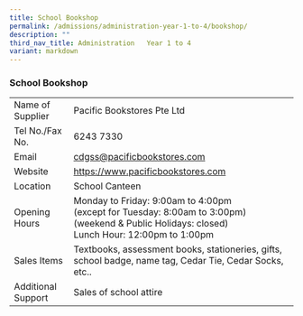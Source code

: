 ```yaml
---
title: School Bookshop
permalink: /admissions/administration-year-1-to-4/bookshop/
description: ""
third_nav_title: Administration   Year 1 to 4
variant: markdown
---
```

### School Bookshop

|  |  |
|---|---|
| Name of Supplier | Pacific Bookstores Pte Ltd  |
| Tel No./Fax No. | 6243 7330 |
| Email | cdgss@pacificbookstores.com |
| Website | https://www.pacificbookstores.com |
| Location | School Canteen |
| Opening Hours | Monday to Friday: 9:00am to 4:00pm <br>(except for Tuesday: 8:00am to 3:00pm)<br>(weekend &amp; Public Holidays: closed)<br>Lunch Hour: 12:00pm to 1:00pm |
| Sales Items | Textbooks, assessment books, stationeries, gifts, school badge, name tag, Cedar Tie, Cedar Socks, etc.. |
| Additional Support | Sales of school attire |